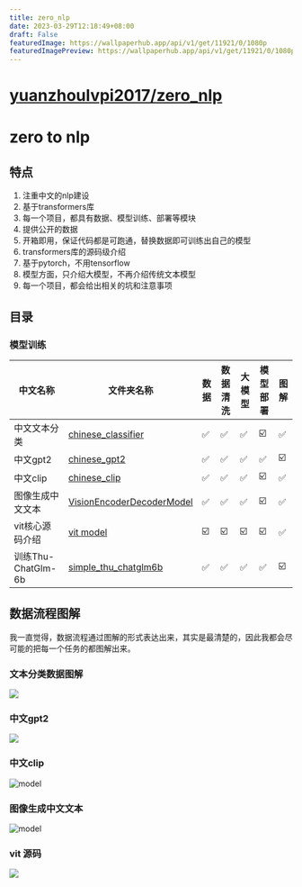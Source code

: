 ```yaml
---
title: zero_nlp
date: 2023-03-29T12:18:49+08:00
draft: False
featuredImage: https://wallpaperhub.app/api/v1/get/11921/0/1080p
featuredImagePreview: https://wallpaperhub.app/api/v1/get/11921/0/1080p
---
```


# [yuanzhoulvpi2017/zero_nlp](https://github.com/yuanzhoulvpi2017/zero_nlp)

# zero to nlp

## 特点

1. 注重中文的nlp建设
2. 基于transformers库
3. 每一个项目，都具有数据、模型训练、部署等模块
4. 提供公开的数据
5. 开箱即用，保证代码都是可跑通，替换数据即可训练出自己的模型
6. transformers库的源码级介绍
7. 基于pytorch，不用tensorflow
8. 模型方面，只介绍大模型，不再介绍传统文本模型
9. 每一个项目，都会给出相关的坑和注意事项

## 目录

[//]: # (### 源码解读)

[//]: # ()

[//]: # (当前`transformers`包，确实好用，包括训练等，但是我们不能停留于表面，不能浅尝辄止。要深入源码底部，挖掘出每一个细节。因此，在这个模块中，我将把)

[//]: # (`transfrmers`包中用到的python高级用法、优秀的数据处理思路和方法，尽可能的讲解清楚。)

[//]: # ()

[//]: # (⚠️将逐步完善，敬请期待)

[//]: # (| 模块         | 文件名称 | 作用  | 实现细节 |)

[//]: # (|------------|------|-----|------|)

[//]: # (| Tokenizer  | ☑️   | ☑️  | ☑️   |)

[//]: # (| Datasets   | ☑️   | ☑️  | ☑️   |)

[//]: # (| Model      | ☑️   | ☑️  | ☑️   |)

[//]: # (| Trainer    | ☑️   | ☑️  | ☑️   |)

[//]: # (| AutoClass  | ☑️   | ☑️  | ☑️   |)

[//]: # (| AutoConfig | ☑️   | ☑️  | ☑️   |)

### 模型训练

| 中文名称             | 文件夹名称                                                                                                                 | 数据  | 数据清洗 | 大模型 | 模型部署 | 图解  |
|------------------|-----------------------------------------------------------------------------------------------------------------------|-----|------|-----|------|-----|
| 中文文本分类           | [chinese_classifier](https://github.com/yuanzhoulvpi2017/zero_nlp/tree/main/chinese_classifier)                       | ✅   | ✅    | ✅   | ☑️   | ✅   |
| 中文gpt2           | [chinese_gpt2](https://github.com/yuanzhoulvpi2017/zero_nlp/tree/main/chinese_gpt2)                                   | ✅   | ✅    | ✅   | ✅    | ☑️  |
| 中文clip           | [chinese_clip](https://github.com/yuanzhoulvpi2017/zero_nlp/tree/main/chinese_clip)                                   | ✅   | ✅    | ✅   | ☑️   | ✅   |
| 图像生成中文文本         | [VisionEncoderDecoderModel](https://github.com/yuanzhoulvpi2017/zero_nlp/tree/main/vit-gpt2-image-chinese-captioning) | ✅   | ✅    | ✅   | ☑️   | ✅   |
| vit核心源码介绍        | [vit model](https://github.com/yuanzhoulvpi2017/zero_nlp/tree/main/vit)                                               | ☑️  | ☑️   | ☑️  | ☑️   | ✅   |
| 训练Thu-ChatGlm-6b | [simple_thu_chatglm6b](https://github.com/yuanzhoulvpi2017/zero_nlp/tree/main/simple_thu_chatglm6b)                   | ✅   | ✅    | ✅   | ✅    | ☑️  |

## 数据流程图解

我一直觉得，数据流程通过图解的形式表达出来，其实是最清楚的，因此我都会尽可能的把每一个任务的都图解出来。

### 文本分类数据图解

![](images/文本分类.003.png)

### 中文gpt2

![](images/chinesegpt2_bot.png)

### 中文clip

![model](images/clip001.png)

### 图像生成中文文本

![model](images/vision-encoder-decoder.png)

### vit 源码

![](images/vit_architecture.jpg)
